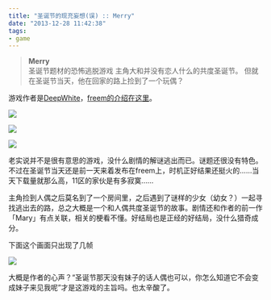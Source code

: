 ```yaml
---
title: "圣诞节的现充妄想(误) :: Merry"
date: "2013-12-28 11:42:38"
tags:
- game
---
```

> **Merry**  
> 圣诞节题材的恐怖逃脱游戏
> 主角大和并没有恋人什么的共度圣诞节。
> 但就在圣诞节当天，他在回家的路上捡到了一个玩偶？  

游戏作者是[DeepWhite](https://twitter.com/natume0121)，[freem的介绍在这里](http://www.freem.ne.jp/win/game/6029)。

![](/assets/0061-01.png)

![](/assets/0061-02.png)

![](/assets/0061-03.png)

老实说并不是很有意思的游戏，没什么剧情的解谜逃出而已。谜题还很没有特色。不过在圣诞节当天还是前一天来着发布在freem上，时机正好结果还挺火的……当天下载量就那么高，11区的家伙是有多寂寞……

主角捡到人偶之后莫名到了一个房间里，之后遇到了谜样的少女（幼女？）一起寻找逃出去的路，总之大概是一个和人偶共度圣诞节的故事。剧情还和作者的前一作「Mary」有点关联，相关的梗看不懂。好结局也是正经的好结局，没什么猎奇成分。

下面这个画面只出现了几帧

![](/assets/0061-04.png)

大概是作者的心声？“圣诞节那天没有妹子的话人偶也可以，你怎么知道它不会变成妹子来见我呢”才是这游戏的主旨吗。也太辛酸了。